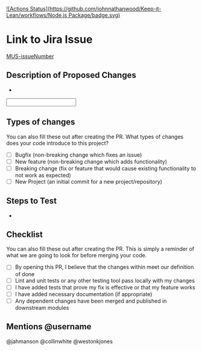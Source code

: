 [![Actions Status](https://github.com/johnnathanwood/Keep-it-Lean/workflows/Node.js Package/badge.svg)](https://github.com/johnnathanwood/keep-it-lean/actions)
# Link to Jira Issue

[MUS-issueNumber](issue_link)

## Description of Proposed Changes

- 
<input></input>

## Types of changes

You can also fill these out after creating the PR. What types of changes does your code introduce to this project?

- [ ] Bugfix (non-breaking change which fixes an issue)
- [ ] New feature (non-breaking change which adds functionality)
- [ ] Breaking change (fix or feature that would cause existing functionality to not work as expected)
- [ ] New Project (an initial commit for a new project/repository)

## Steps to Test

-

## Checklist

You can also fill these out after creating the PR. This is simply a reminder of what we are going to look for before merging your code.

- [ ] By opening this PR, I believe that the changes within meet our definition of done
- [ ] Lint and unit tests or any other testing tool pass locally with my changes
- [ ] I have added tests that prove my fix is effective or that my feature works
- [ ] I have added necessary documentation (if appropriate)
- [ ] Any dependent changes have been merged and published in downstream modules

## Mentions @username

@jahmanson @collinwhite @westonkjones


